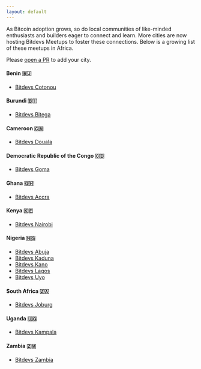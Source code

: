 ```yaml
---
layout: default
---
```


As Bitcoin adoption grows, so do local communities of like-minded enthusiasts and builders eager to connect and learn. More cities are now hosting Bitdevs Meetups to foster these connections. Below is a growing list of these meetups in Africa.

Please [open a PR](https://github.com/bitdevscotonou/bitdevscotonou.org) to add your city.

#### Benin 🇧🇯

- [Bitdevs Cotonou](https://x.com/BitdevsCotonou)

#### Burundi 🇧🇮

- [Bitdevs Bitega](https://x.com/bitdevsgtga)

#### Cameroon 🇨🇲

- [Bitdevs Douala](https://x.com/BitDevsDLA)

#### Democratic Republic of the Congo 🇨🇩

- [Bitdevs Goma](https://x.com/BitdevsGoma)

#### Ghana 🇬🇭

- [Bitdevs Accra](https://x.com/bitdevsAccra)

#### Kenya 🇰🇪

- [Bitdevs Nairobi](https://x.com/BitDevsNBO)

#### Nigeria 🇳🇬

- [Bitdevs Abuja](https://x.com/BitDevsAbuja)
- [Bitdevs Kaduna](https://x.com/BitDevsKaduna)
- [Bitdevs Kano](https://x.com/BitdevsKano)
- [Bitdevs Lagos](https://x.com/BitDevsLagos)
- [Bitdevs Uyo](https://x.com/BitDevsUyo)

#### South Africa 🇿🇦

- [Bitdevs Joburg](https://x.com/BitDevsJHB)

#### Uganda 🇺🇬

- [Bitdevs Kampala](https://x.com/BitDevsKLA)

#### Zambia 🇿🇲

- [Bitdevs Zambia](https://x.com/bitdevszambia)
